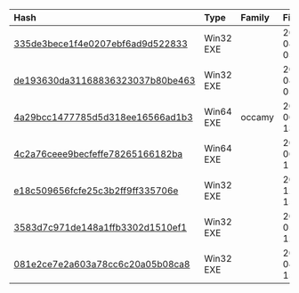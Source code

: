 |Hash|Type|Family|First_Seen|Name|
|:--|:--|:--|:--|:--|
|[335de3bece1f4e0207ebf6ad9d522833](https://www.virustotal.com/gui/file/335de3bece1f4e0207ebf6ad9d522833)|Win32 EXE||2018-08-07 05:16:36|smsc.exe|
|[de193630da31168836323037b80be463](https://www.virustotal.com/gui/file/de193630da31168836323037b80be463)|Win32 EXE||2018-08-07 05:13:35|smsc.exe|
|[4a29bcc1477785d5d318ee16566ad1b3](https://www.virustotal.com/gui/file/4a29bcc1477785d5d318ee16566ad1b3)|Win64 EXE|occamy|2018-06-03 13:38:59|4a29bcc1477785d5d318ee16566ad1b3.virus|
|[4c2a76ceee9becfeffe78265166182ba](https://www.virustotal.com/gui/file/4c2a76ceee9becfeffe78265166182ba)|Win64 EXE||2012-06-15 11:50:36|Command line RAR|
|[e18c509656fcfe25c3b2ff9ff335706e](https://www.virustotal.com/gui/file/e18c509656fcfe25c3b2ff9ff335706e)|Win32 EXE||2011-12-10 15:21:03|Plink|
|[3583d7c971de148a1ffb3302d1510ef1](https://www.virustotal.com/gui/file/3583d7c971de148a1ffb3302d1510ef1)|Win32 EXE||2009-05-26 12:10:03|dsquery.exe|
|[081e2ce7e2a603a78cc6c20a05b08ca8](https://www.virustotal.com/gui/file/081e2ce7e2a603a78cc6c20a05b08ca8)|Win32 EXE||2009-04-05 15:00:54|450ebd66ba67bb46bf18d122823ff07ef4a7b11afe63b6f269aec9236a1790cd.bin|
